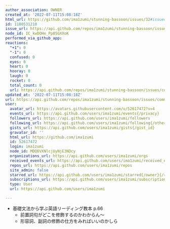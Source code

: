 ```yaml
---
author_association: OWNER
created_at: '2022-07-11T15:08:18Z'
html_url: https://github.com/ima1zumi/stunning-bassoon/issues/32#issuecomment-1180531210
id: 1180531210
issue_url: https://api.github.com/repos/ima1zumi/stunning-bassoon/issues/32
node_id: IC_kwDOHe_Pp85GXXoK
performed_via_github_app: 
reactions:
  "+1": 0
  "-1": 0
  confused: 0
  eyes: 0
  heart: 0
  hooray: 0
  laugh: 0
  rocket: 0
  total_count: 0
  url: https://api.github.com/repos/ima1zumi/stunning-bassoon/issues/comments/1180531210/reactions
updated_at: '2022-07-11T15:08:18Z'
url: https://api.github.com/repos/ima1zumi/stunning-bassoon/issues/comments/1180531210
user:
  avatar_url: https://avatars.githubusercontent.com/u/52617472?v=4
  events_url: https://api.github.com/users/ima1zumi/events{/privacy}
  followers_url: https://api.github.com/users/ima1zumi/followers
  following_url: https://api.github.com/users/ima1zumi/following{/other_user}
  gists_url: https://api.github.com/users/ima1zumi/gists{/gist_id}
  gravatar_id: ''
  html_url: https://github.com/ima1zumi
  id: 52617472
  login: ima1zumi
  node_id: MDQ6VXNlcjUyNjE3NDcy
  organizations_url: https://api.github.com/users/ima1zumi/orgs
  received_events_url: https://api.github.com/users/ima1zumi/received_events
  repos_url: https://api.github.com/users/ima1zumi/repos
  site_admin: false
  starred_url: https://api.github.com/users/ima1zumi/starred{/owner}{/repo}
  subscriptions_url: https://api.github.com/users/ima1zumi/subscriptions
  type: User
  url: https://api.github.com/users/ima1zumi

---
```

- 基礎文法から学ぶ英語リーディング教本 p.66
    - 前置詞句がどこを修飾するのかわからん〜
    - 形容詞、副詞の修飾の仕方をみればいいのかしら